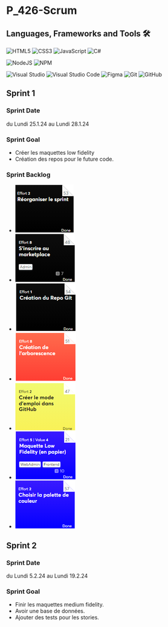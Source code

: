 # P_426-Scrum
## Languages, Frameworks and Tools 🛠
![HTML5](https://img.shields.io/badge/html5-%23E34F26.svg?style=for-the-badge&logo=html5&logoColor=white)
![CSS3](https://img.shields.io/badge/css3-%231572B6.svg?style=for-the-badge&logo=css3&logoColor=white)
![JavaScript](https://img.shields.io/badge/javascript-%23323330.svg?style=for-the-badge&logo=javascript&logoColor=%23F7DF1E)
![C#](https://img.shields.io/badge/c%23-%23239120.svg?style=for-the-badge&logo=csharp&logoColor=white)  

![NodeJS](https://img.shields.io/badge/node.js-6DA55F?style=for-the-badge&logo=node.js&logoColor=white)
![NPM](https://img.shields.io/badge/NPM-%23CB3837.svg?style=for-the-badge&logo=npm&logoColor=white)

![Visual Studio](https://img.shields.io/badge/Visual%20Studio-5C2D91.svg?style=for-the-badge&logo=visual-studio&logoColor=white)
![Visual Studio Code](https://img.shields.io/badge/Visual%20Studio%20Code-0078d7.svg?style=for-the-badge&logo=visual-studio-code&logoColor=white)
![Figma](https://img.shields.io/badge/figma-%23F24E1E.svg?style=for-the-badge&logo=figma&logoColor=white)
![Git](https://img.shields.io/badge/git-%23F05033.svg?style=for-the-badge&logo=git&logoColor=white)
![GitHub](https://img.shields.io/badge/github-%23121011.svg?style=for-the-badge&logo=github&logoColor=white)


## Sprint 1
### Sprint Date
du Lundi 25.1.24 au Lundi 28.1.24
### Sprint Goal
* Créer les maquettes low fidelity
* Création des repos pour le future code.
### Sprint Backlog
* ![Task Reorganiser le sprint](https://github.com/quemet/P_426-Scrum/blob/main/Image/IceScrum/Sprint1/TaskReorganiserSprint.png)
* ![Task S'inscrire au marketPlace](https://github.com/quemet/P_426-Scrum/blob/main/Image/IceScrum/Sprint1/TaskInscrireMarketPlace.png)
* ![Task Creation du Repo Git](https://github.com/quemet/P_426-Scrum/blob/main/Image/IceScrum/Sprint1/TaskCreationGitHub.png)
* ![Task Creation arborescence](https://github.com/quemet/P_426-Scrum/blob/main/Image/IceScrum/Sprint1/TaskCreationArborescence.png)
* ![Task Creation Mode emploi](https://github.com/quemet/P_426-Scrum/blob/main/Image/IceScrum/Sprint1/TaskCreationModeEmploi.png)
* ![Task Maquette Low Fidelity](https://github.com/quemet/P_426-Scrum/blob/main/Image/IceScrum/Sprint1/TaskMaquetteLow.png)
* ![Task Chosir palette](https://github.com/quemet/P_426-Scrum/blob/main/Image/IceScrum/Sprint1/TaskChoisirPalette.png)
## Sprint 2
### Sprint Date
du Lundi 5.2.24 au Lundi 19.2.24
### Sprint Goal
* Finir les maquettes medium fidelity.
* Avoir une base de données.
* Ajouter des tests pour les stories.
